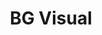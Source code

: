 ---
layout: post
title:  'BG Visual'
story: 'http://bostonglobe.github.io/visual'
text: 'A visual look at new and trending stories from The Boston Globe. Choose stories based on the lead art.'
vimeo: '<iframe src="//player.vimeo.com/video/100246190?title=0&amp;byline=0&amp;portrait=0&amp;color=ffffff" width="640" height="406" frameborder="0" webkitallowfullscreen mozallowfullscreen allowfullscreen></iframe>'
---